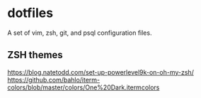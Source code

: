 # dotfiles
A set of vim, zsh, git, and psql configuration files.



ZSH themes
-----------
https://blog.natetodd.com/set-up-powerlevel9k-on-oh-my-zsh/
https://github.com/bahlo/iterm-colors/blob/master/colors/One%20Dark.itermcolors